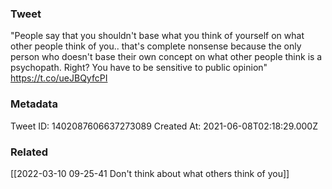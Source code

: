 ### Tweet
"People say that you shouldn't base what you think of yourself on what other people think of you.. that's complete nonsense because the only person who doesn't base their own concept on what other people think is a psychopath. Right? You have to be sensitive to public opinion" https://t.co/ueJBQyfcPI

### Metadata
Tweet ID: 1402087606637273089
Created At: 2021-06-08T02:18:29.000Z

### Related
[[2022-03-10 09-25-41 Don't think about what others think of you]]

